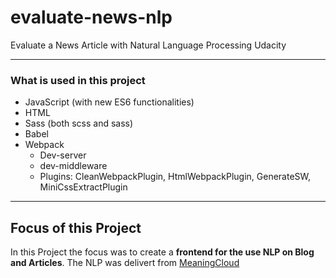 # evaluate-news-nlp

Evaluate a News Article with Natural Language Processing Udacity

---

### What is used in this project

-   JavaScript (with new ES6 functionalities)
-   HTML
-   Sass (both scss and sass)
-   Babel
-   Webpack
    -   Dev-server
    -   dev-middleware
    -   Plugins: CleanWebpackPlugin, HtmlWebpackPlugin, GenerateSW, MiniCssExtractPlugin

---

## Focus of this Project

In this Project the focus was to create a **frontend for the use NLP on Blog and Articles**. The NLP was delivert from [MeaningCloud](https://www.meaningcloud.com/developer/sentiment-analysis/doc/2.1)
